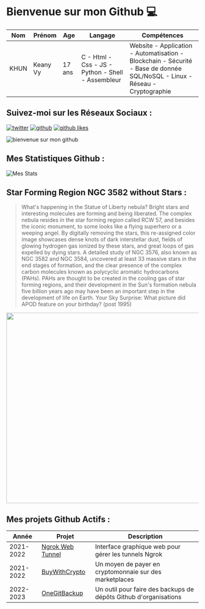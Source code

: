 # Bienvenue sur mon Github 💻
| Nom | Prénom | Age | Langage | Compétences |
|---  |---     |---  |---      |---
| KHUN | Keany Vy | 17 ans | C - Html - Css - JS - Python - Shell - Assembleur | Website - Application - Automatisation - Blockchain - Sécurité - Base de donnée SQL/NoSQL - Linux - Réseau - Cryptographie |

## Suivez-moi sur les Réseaux Sociaux :
[![twitter](https://img.shields.io/twitter/follow/thisiskeanyvy?style=social)](https://twitter.com/thisiskeanyvy)
[![github](https://img.shields.io/github/followers/thisiskeanyvy?style=social)](https://github.com/thisiskeanyvy?tab=followers)
[![github likes](https://img.shields.io/github/stars/thisiskeanyvy?style=social)](https://github.com/thisiskeanyvy)

![bienvenue sur mon github](https://thisiskeanyvy-hosting.pages.dev/banner.gif)

## Mes Statistiques Github :
![Mes Stats](https://github-readme-stats.vercel.app/api?username=thisiskeanyvy&show_icons=true&theme=radical)

## Star Forming Region NGC 3582 without Stars :

> What's happening in the Statue of Liberty nebula?  Bright stars and interesting molecules are forming and being liberated. The complex nebula resides in the star forming region called RCW 57, and besides the iconic monument, to some looks like a flying superhero or a weeping angel.  By digitally removing the stars, this re-assigned color image showcases dense knots of dark interstellar dust, fields of glowing hydrogen gas ionized by these stars, and great loops of gas expelled by dying stars. A detailed study of NGC 3576, also known as NGC 3582 and NGC 3584, uncovered at least 33 massive stars in the end stages of formation, and the clear presence of the complex carbon molecules known as polycyclic aromatic hydrocarbons (PAHs). PAHs are thought to be created in the cooling gas of star forming regions, and their development in the Sun's formation nebula five billion years ago may have been an important step in the development of life on Earth.   Your Sky Surprise: What picture did APOD feature on your birthday? (post 1995)

<img src='https://apod.nasa.gov/apod/image/2209/NGC3576_Willocks_960_Starless.jpg' width="800" height="500"/>

## Mes projets Github Actifs :
| Année | Projet | Description |
|---   |---     |---          |
| 2021-2022 | [Ngrok Web Tunnel](https://github.com/thisiskeanyvy/ngrok-web-manager) | Interface graphique web pour gérer les tunnels Ngrok |
| 2021-2022 | [BuyWithCrypto](https://github.com/BuyWithCrypto) | Un moyen de payer en cryptomonnaie sur des marketplaces |
| 2022-2023 | [OneGitBackup](https://github.com/BuyWithCrypto/OneGitBackup) | Un outil pour faire des backups de dépôts Github d'organisations |